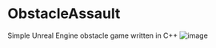 # ObstacleAssault
Simple Unreal Engine obstacle game written in C++
![image](https://user-images.githubusercontent.com/11844809/222949590-61e3bfe8-02f3-42d9-8933-d40ad3e95a05.png)
